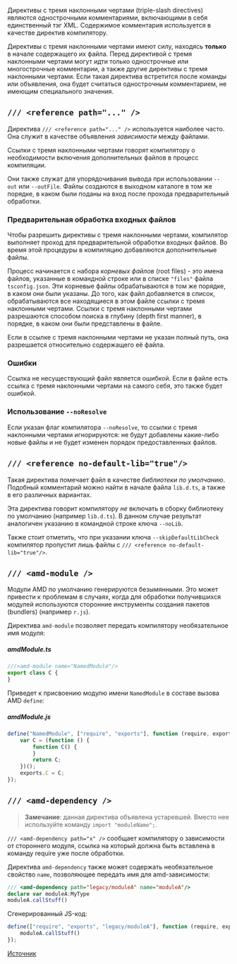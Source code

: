 ﻿Директивы с тремя наклонными чертами (triple-slash directives) являются однострочными комментариями, включающими в себя единственный тэг XML.
Содержимое комментария используется в качестве директив компилятору.

Директивы с тремя наклонными чертами имеют силу, находясь **только** в начале содержащего их файла.
Перед директивой с тремя наклонными чертами могут идти только однострочные или многострочные комментарии, а также другие директивы с тремя наклонными чертами.
Если такая директива встретится после команды или объявления, она будет считаться однострочным комментарием, не имеющим специального значения.

## `/// <reference path="..." />`

Директива `/// <reference path="..." />` используется наиболее часто.
Она служит в качестве объявления *зависимости* между файлами.

Ссылки с тремя наклонными чертами говорят компилятору о необходимости включения дополнительных файлов в процесс компиляции.

Они также служат для упорядочивания вывода при использовании `--out` или `--outFile`.
Файлы создаются в выходном каталоге в том же порядке, в каком были поданы на вход после прохода предварительный обработки.

### Предварительная обработка входных файлов

Чтобы разрешить директивы с тремя наклонными чертами, компилятор выполняет проход для предварительной обработки входных файлов. 
Во время этой процедуры в компиляцию добавляются дополнительные файлы.

Процесс начинается с  набора *корневых файлов* (root files) - 
это имена файлов, указанные в командной строке или в списке `"files"` файла `tsconfig.json`.
Эти корневые файлы обрабатываются в том же порядке, в каком они были указаны.
До того, как файл добавляется в список, обрабатываются все находящиеся в этом файле ссылки с тремя наклонными чертами.
Ссылки с тремя наклонными чертами разрешаются способом поиска в глубину (depth first manner), в порядке, в каком они были представлены в файле.

Если в ссылке с тремя наклонными чертами не указан полный путь, она разрешается  относительно содержащего её файла.

### Ошибки

Ссылка не несуществующий файл является ошибкой.
Если в файле есть ссылка с тремя наклонными чертами на самого себя, это также будет ошибкой.

### Использование `--noResolve`

Если указан флаг компилятора `--noResolve`, то ссылки с тремя наклонными чертами игнорируются: не будут добавлены какие-либо новые файлы и не будет изменен порядок предоставленных файлов.

## `/// <reference no-default-lib="true"/>`

Такая директива помечает файл в качестве *библиотеки по умолчанию*.
Подобный комментарий можно найти в начале файла `lib.d.ts`, а также в его различных вариантах.

Эта директива говорит компилятору *не* включать в сборку библиотеку по умолчанию (например `lib.d.ts`).
В данном случае результат аналогичен указанию в командной строке ключа `--noLib`.

Также стоит отметить, что при указании ключа `--skipDefaultLibCheck` компилятор пропустит лишь файлы с `/// <reference no-default-lib="true"/>`.

## `/// <amd-module />`

Модули AMD по умолчанию генерируются безымянными.
Это может привести к проблемам в случаях, когда для обработки получившихся модулей используются сторонние инструменты создания пакетов (bundlers) (например `r.js`).

Директива `amd-module` позволяет передать компилятору необязательное имя модуля:

##### amdModule.ts

```ts
///<amd-module name="NamedModule"/>
export class C {
}
```

Приведет к присвоению модулю имени `NamedModule` в составе вызова AMD `define`:

##### amdModule.js

```js
define("NamedModule", ["require", "exports"], function (require, exports) {
    var C = (function () {
        function C() {
        }
        return C;
    })();
    exports.C = C;
});
```

## `/// <amd-dependency />`

> **Замечание**: данная директива объявлена устаревшей. Вместо нее используйте команду `import "moduleName";`.

`/// <amd-dependency path="x" />` сообщает компилятору о зависимости от стороннего модуля, ссылка на который должна быть вставлена в команду require уже после обработки.

Директива `amd-dependency` также может содержать необязательное свойство `name`, позволяющее передать имя для amd-зависимости:

```ts
/// <amd-dependency path="legacy/moduleA" name="moduleA"/>
declare var moduleA:MyType
moduleA.callStuff()
```

Сгенерированный JS-код:

```js
define(["require", "exports", "legacy/moduleA"], function (require, exports, moduleA) {
    moduleA.callStuff()
});
```

[Источник](http://typescript-lang.ru/docs/Triple-Slash%20Directives.html)
